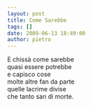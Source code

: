```yaml
---
layout: post
title: Come Sarebbe
tags: []
date: 2009-06-13 18:49:00
author: pietro
---
```

E chissà come sarebbe<br/>quasi essere potrebbe<br/>e capisco cose<br/>molte altre fan da parte<br/>quelle lacrime divise<br/>che tanto san di morte.
